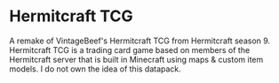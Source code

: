 # Hermitcraft TCG
A remake of VintageBeef's Hermitcraft TCG from Hermitcraft season 9.
Hermitcraft TCG is a trading card game based on members of the Hermitcraft server that is built in Minecraft using maps & custom item models.
I do not own the idea of this datapack.
